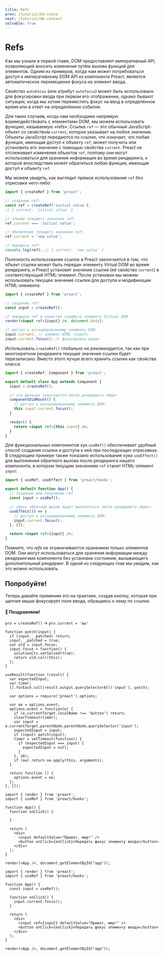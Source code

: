 ```yaml
---
title: Refs
prev: /tutorial/04-state
next: /tutorial/06-context
solvable: true
---
```


# Refs

Как мы узнали в первой главе, DOM предоставляет императивный API, позволяющий вносить изменения путём вызова функций для элементов. Одним из примеров, когда нам может потребоваться доступ к императивному DOM API из компонента Preact, является автоматическое перемещение фокуса на элемент ввода.

Свойство `autoFocus` (или атрибут `autofocus`) может быть использовано для фокусировки ввода при первом его отображении, однако бывают ситуации, когда мы хотим переместить фокус на ввод в определённое время или в ответ на определённое событие.

Для таких случаев, когда нам необходимо напрямую взаимодействовать с элементами DOM, мы можем использовать функцию, называемую «refs». Ссылка `ref` — это обычный JavaScript-объект со свойством `current`, которое указывает на любое значение. Объекты JavaScript передаются по ссылке, что означает, что любая функция, имеющая доступ к объекту `ref`, может получить или установить его значение с помощью свойства `current`. Preact не отслеживает изменения объектов `ref`, поэтому они могут использоваться для хранения информации во время рендеринга, к которой впоследствии может обратиться любая функция, имеющая доступ к объекту `ref`.

Мы можем увидеть, как выглядит прямое использование `ref` без отрисовки чего-либо:

```js
import { createRef } from 'preact';

// создание ref:
const ref = createRef('initial value');
// { current: 'initial value' }

// чтение текущего значения ref:
ref.current === 'initial value';

// обновление текущего значения ref:
ref.current = 'new value';

// передача ref:
console.log(ref); // { current: 'new value' }
```

Полезность использования ссылок в Preact заключается в том, что объект ссылки может быть передан элементу Virtual DOM во время рендеринга, и Preact установит значение ссылки (её свойство `current`) в соответствующий HTML-элемент. После установки мы можем использовать текущее значение ссылки для доступа и модификации HTML-элемента:

```jsx
import { createRef } from 'preact';

// создание ref:
const input = createRef();

// передача ref в качестве атрибута элемента Virtual DOM
render(<input ref={input} />, document.body);

// доступ к ассоциированному элементу DOM:
input.current; // элемент HTML <input>
input.current.focus(); // фокусировка ввода
```

Использовать `createRef()` глобально не рекомендуется, так как при многократном рендеринге текущее значение ссылки будет перезаписано. Вместо этого лучше всего хранить ссылки как свойства класса:

```jsx
import { createRef, Component } from 'preact';

export default class App extends Component {
  input = createRef();

  // эта функция запускается после рендеринга <App>
  componentDidMount() {
    // доступ к ассоциированному элементу DOM:
    this.input.current.focus();
  }

  render() {
    return <input ref={this.input} />;
  }
}
```

Для функциональных компонентов хук `useRef()` обеспечивает удобный способ создания ссылки и доступа к ней при последующих отрисовках. В следующем примере также показано использование хука `useEffect()` для выполнения обратного вызова после рендеринга нашего компонента, в котором текущим значением `ref` станет HTML-элемент `input`:

```jsx
import { useRef, useEffect } from 'preact/hooks';

export default function App() {
  // создание или получение ref
  const input = useRef();

  // здесь обратный вызов будет выполняться после рендеринга <App>:
  useEffect(() => {
    // доступ к ассоциированному элементу DOM:
    input.current.focus();
  }, []);

  return <input ref={input} />;
}
```

Помните, что _refs_ не ограничиваются хранением только элементов DOM. Они могут использоваться для хранения информации между рендерингами компонента без установки состояния, вызывающего дополнительный рендеринг. В одной из следующих глав мы увидим, как это можно использовать.

## Попробуйте!

Теперь давайте применим это на практике, создав кнопку, которая при щелчке мыши фокусирует поле ввода, обращаясь к нему по ссылке.

<solution>
  <h4>🎉 Поздравляем!</h4>
  <p><code>pro = createRef()</code> → <code>pro.current = 'вы'</code></p>
</solution>

```js:setup
function patch(input) {
  if (input.__patched) return;
  input.__patched = true;
  var old = input.focus;
  input.focus = function() {
    solutionCtx.setSolved(true);
    return old.call(this);
  };
}

useResult(function (result) {
  var expectedInput;
  var timer;
  [].forEach.call(result.output.querySelectorAll('input'), patch);

  var options = require('preact').options;

  var oe = options.event;
  options.event = function(e) {
    if (e.currentTarget.localName !== 'button') return;
    clearTimeout(timer);
    var input = e.currentTarget.parentNode.parentNode.querySelector('input');
    expectedInput = input;
    if (input) patch(input);
    timer = setTimeout(function() {
      if (expectedInput === input) {
        expectedInput = null;
      }
    }, 10);
    if (oe) return oe.apply(this, arguments);
  }

  return function () {
    options.event = oe;
  };
}, []);
```

```jsx:repl-initial
import { render } from 'preact';
import { useRef } from 'preact/hooks';

function App() {
  function onClick() {

  }

  return (
    <div>
      <input defaultValue="Привет, мир!" />
      <button onClick={onClick}>Передать фокус элементу ввода</button>
    </div>
  );
}

render(<App />, document.getElementById("app"));
```

```jsx:repl-final
import { render } from 'preact';
import { useRef } from 'preact/hooks';

function App() {
  const input = useRef();

  function onClick() {
    input.current.focus();
  }

  return (
    <div>
      <input ref={input} defaultValue="Привет, мир!" />
      <button onClick={onClick}>Передать фокус элементу ввода</button>
    </div>
  );
}

render(<App />, document.getElementById("app"));
```
